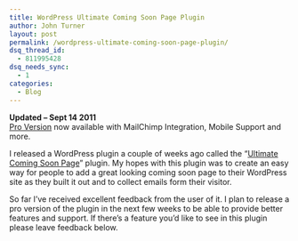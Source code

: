 ```yaml
---
title: WordPress Ultimate Coming Soon Page Plugin
author: John Turner
layout: post
permalink: /wordpress-ultimate-coming-soon-page-plugin/
dsq_thread_id:
  - 811995428
dsq_needs_sync:
  - 1
categories:
  - Blog
---
```

**Updated &#8211; Sept 14 2011**  
[Pro Version][1] now available with MailChimp Integration, Mobile Support and more.

I released a WordPress plugin a couple of weeks ago called the &#8220;[Ultimate Coming Soon Page][2]&#8221; plugin. My hopes with this plugin was to create an easy way for people to add a great looking coming soon page to their WordPress site as they built it out and to collect emails form their visitor.

So far I&#8217;ve received excellent feedback from the user of it. I plan to release a pro version of the plugin in the next few weeks to be able to provide better features and support. If there&#8217;s a feature you&#8217;d like to see in this plugin please leave feedback below.

 [1]: http://seedprod.com/features/
 [2]: http://wordpress.org/extend/plugins/ultimate-coming-soon-page/
